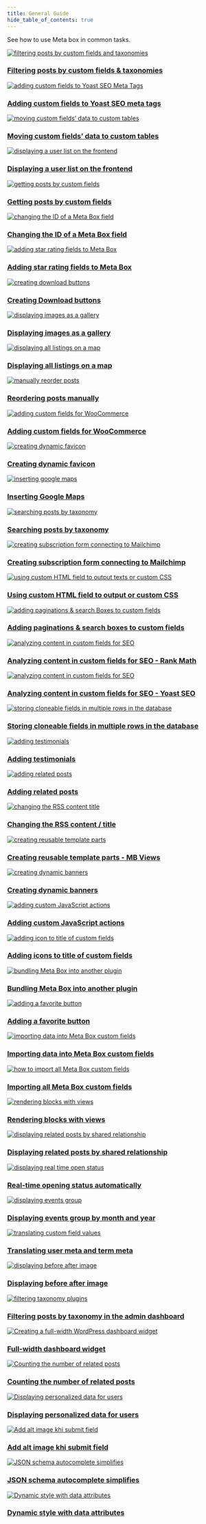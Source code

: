 ```yaml
---
title: General Guide
hide_table_of_contents: true
---
```


See how to use Meta box in common tasks.

<div className="category_wrap">
<div className="tutorials_category tutorials_category--new">

[![filtering posts by custom fields and taxonomies](./thumbnails/guide-1.png) <h3 class="items_titles">Filtering posts by custom fields & taxonomies</h3>](/tutorials/filter-posts-by-custom-fields-taxonomies/)

[![adding custom fields to Yoast SEO Meta Tags](./thumbnails/guide-2.png) <h3 class="items_titles">Adding custom fields to Yoast SEO meta tags</h3>](/tutorials/add-custom-fields-to-yoast-seo/)

[![moving custom fields’ data to custom tables](./thumbnails/guide-3.png) <h3 class="items_titles">Moving custom fields’ data to custom tables</h3>](/tutorials/move-data-to-custom-tables/)

[![displaying a user list on the frontend](./thumbnails/guide-4.png) <h3 class="items_titles">Displaying a user list on the frontend</h3>](/tutorials/display-users-list/)

[![getting posts by custom fields](./thumbnails/guide-5.png) <h3 class="items_titles">Getting posts by custom fields</h3>](/tutorials/get-posts-by-custom-fields/)

[![changing the ID of a Meta Box field](./thumbnails/guide-6.png) <h3 class="items_titles">Changing the ID of a Meta Box field</h3>](/tutorials/change-id-meta-box-field/)

[![adding star rating fields to Meta Box](./thumbnails/guide-7.png) <h3 class="items_titles">Adding star rating fields to Meta Box</h3>](/tutorials/add-star-rating-fields/)

[![creating download buttons](./thumbnails/guide-8.png) <h3 class="items_titles">Creating Download buttons</h3>](/tutorials/create-download-button/)

[![displaying images as a gallery](./thumbnails/guide-9.png) <h3 class="items_titles">Displaying images as a gallery</h3>](/tutorials/display-images-as-gallery/)

[![displaying all listings on a map](./thumbnails/guide-10.png) <h3 class="items_titles">Displaying all listings on a map</h3>](/tutorials/display-listings-on-map/)

[![manually reorder posts](./thumbnails/guide-11.png) <h3 class="items_titles">Reordering posts manually</h3>](/tutorials/reorder-posts-manually-by-custom-fields/)

[![adding custom fields for WooCommerce](./thumbnails/guide-12.png) <h3 class="items_titles">Adding custom fields for WooCommerce</h3>](/tutorials/add-custom-fields-woocommerce/)

[![creating dynamic favicon](./thumbnails/guide-13.png) <h3 class="items_titles">Creating dynamic favicon</h3>](/tutorials/create-dynamic-favicon/)

[![inserting google maps](./thumbnails/guide-14.png) <h3 class="items_titles">Inserting Google Maps</h3>](/tutorials/insert-google-maps/)

[![searching posts by taxonomy](./thumbnails/guide-15.png) <h3 class="items_titles">Searching posts by taxonomy</h3>](/tutorials/search-posts-by-taxonomy/)

[![creating subscription form connecting to Mailchimp](./thumbnails/guide-16.png) <h3 class="items_titles">Creating subscription form connecting to Mailchimp</h3>](/tutorials/create-subscription-form-connect-to-mailchimp/)

[![using custom HTML field to output texts or custom CSS](./thumbnails/guide-17.png) <h3 class="items_titles">Using custom HTML field to output or custom CSS</h3>](/tutorials/create-notification-custom-html-field/)

[![adding paginations & search Boxes to custom fields ](./thumbnails/guide-18.png) <h3 class="items_titles">Adding paginations & search boxes to custom fields </h3>](/tutorials/add-paginations-search-boxes/)

[![analyzing content in custom fields for SEO](./thumbnails/guide-19.png) <h3 class="items_titles">Analyzing content in custom fields for SEO - Rank Math</h3>](/tutorials/analyze-content-seo-rank-math/)

[![analyzing content in custom fields for SEO](./thumbnails/guide-20.png) <h3 class="items_titles">Analyzing content in custom fields for SEO - Yoast SEO</h3>](/tutorials/analyze-content-yoast-seo/)

[![storing cloneable fields in multiple rows in the database](./thumbnails/guide-21.png) <h3 class="items_titles">Storing cloneable fields in multiple rows in the database</h3>](/tutorials/store-cloneable-fields/)

[![adding testimonials](./thumbnails/guide-22.png) <h3 class="items_titles">Adding testimonials</h3>](/tutorials/add-testimonials/)

[![adding related posts](./thumbnails/guide-23.png) <h3 class="items_titles">Adding related posts</h3>](/tutorials/add-related-posts/)

[![changing the RSS content title](./thumbnails/guide-24.png) <h3 class="items_titles">Changing the RSS content / title</h3>](/tutorials/change-rss-content/)

[![creating reusable template parts](./thumbnails/guide-25.png) <h3 class="items_titles">Creating reusable template parts - MB Views</h3>](/tutorials/create-reusable-template-parts/)

[![creating dynamic banners](./thumbnails/guide-26.png) <h3 class="items_titles">Creating dynamic banners</h3>](/tutorials/create-dynamic-banners/)

[![adding custom JavaScript actions](./thumbnails/guide-27.png) <h3 class="items_titles">Adding custom JavaScript actions</h3>](/tutorials/add-javascript-actions-button-field/)

[![adding icon to title of custom fields](./thumbnails/guide-28.png) <h3 class="items_titles">Adding icons to title of custom fields</h3>](/tutorials/add-icons-title-custom-fields/)

[![bundling Meta Box into another plugin](./thumbnails/guide-29.png) <h3 class="items_titles">Bundling Meta Box into another plugin</h3>](/tutorials/bundle-meta-box-into-another-plugin/)

[![adding a favorite button](./thumbnails/guide-31.png) <h3 class="items_titles">Adding a favorite button</h3>](/tutorials/add-favorite-button/)

[![importing data into Meta Box custom fields](./thumbnails/guide-38.png) <h3 class="items_titles">Importing data into Meta Box custom fields</h3>](/tutorials/import-data-meta-box-custom-fields/)

[![how to import all Meta Box custom fields](./thumbnails/guide-39.png) <h3 class="items_titles">Importing all Meta Box custom fields</h3>](/tutorials/import-all-meta-box-custom-fields/)

[![rendering blocks with views](./thumbnails/guide-40.png) <h3 class="items_titles">Rendering blocks with views</h3>](/tutorials/render-block-with-view/)

[![displaying related posts by shared relationship](./thumbnails/case-39.png) <h3 class="items_titles">Displaying related posts by shared relationship</h3>](/tutorials/display-related-posts-based-on-shared-relationship/)

[![displaying real time open status](./thumbnails/view-20.png) <h3 class="items_titles">Real-time opening status automatically</h3>](/tutorials/realtime-opening-status-automatically/)

[![displaying events group](./thumbnails/case-40.png) <h3 class="items_titles">Displaying events group by month and year</h3>](/tutorials/display-events-group-by-month-year/)

[![translating custom field values](./thumbnails/guide-41.png) <h3 class="items_titles">Translating user meta and term meta</h3>](/tutorials/translate-meta-box-custom-field-values-for-users-taxonomies-wpml/)

[![displaying before after image](./thumbnails/guide-42.png) <h3 class="items_titles">Displaying before after image</h3>](/tutorials/display-before-after-images/)

[![filtering taxonomy plugins](./thumbnails/guide-43.png) <h3 class="items_titles">Filtering posts by taxonomy in the admin dashboard</h3>](/tutorials/filter-posts-by-taxonomy-in-admin-dashboard/)

[![Creating a full-width WordPress dashboard widget](./thumbnails/guide-44.png) <h3 class="items_titles">Full-width dashboard widget</h3>](/tutorials/create-full-width-wordpress-dashboard-widget/)

[![Counting the number of related posts](./thumbnails/guide-45.png) <h3 class="items_titles">Counting the number of related posts</h3>](/tutorials/count-related-posts-mb-views/)

[![Displaying personalized data for users](./thumbnails/guide-46.png) <h3 class="items_titles">Displaying personalized data for users</h3>](/tutorials/display-personalized-data-for-users/)

[![Add alt image khi submit field](./thumbnails/guide-47.png) <h3 class="items_titles">Add alt image khi submit field</h3>](/tutorials/add-alt-text-automatically/)

[![JSON schema autocomplete simplifies](./thumbnails/guide-48.png) <h3 class="items_titles">JSON schema autocomplete simplifies</h3>](/tutorials/json-schema-autocomplete/)

[![Dynamic style with data attributes](./thumbnails/guide-49.png) <h3 class="items_titles">Dynamic style with data attributes</h3>](/tutorials/dynamic-styling-with-data-attributes)

</div>
</div>
